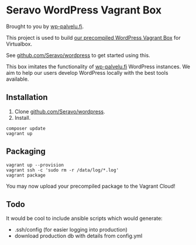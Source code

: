 # Seravo WordPress Vagrant Box 

Brought to you by [wp-palvelu.fi](http://wp-palvelu.fi).

This project is used to build [our precompiled WordPress Vagrant Box](https://vagrantcloud.com/seravo/boxes/wordpress) for Virtualbox.

See [github.com/Seravo/wordpress](https://github.com/Seravo/wordpress) to get started using this.

This box imitates the functionality of [wp-palvelu.fi](http://wp-palvelu.fi) WordPress instances. We aim to help our users develop WordPress locally with the best tools available.

## Installation

1. Clone [github.com/Seravo/wordpress](https://github.com/Seravo/wordpress).
2. Install.
```
composer update
vagrant up
````

## Packaging

```
vagrant up --provision
vagrant ssh -c 'sudo rm -r /data/log/*.log'
vagrant package
```

You may now upload your precompiled package to the Vagrant Cloud!


## Todo

It would be cool to include ansible scripts which would generate:
* .ssh/config (for easier logging into production)
* download production db with details from config.yml
